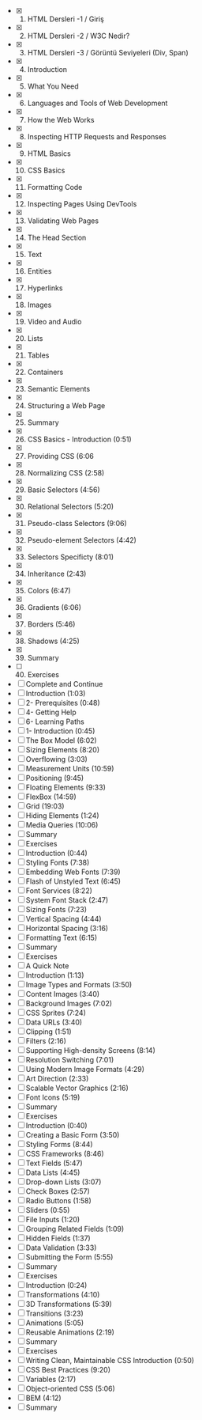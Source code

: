 - [x] 1. HTML Dersleri -1 / Giriş
- [x] 2. HTML Dersleri -2 / W3C Nedir?
- [x] 3. HTML Dersleri -3 / Görüntü Seviyeleri (Div, Span)
- [x] 4. Introduction
- [x] 5. What You Need 
- [x] 6. Languages and Tools of Web Development 
- [x] 7. How the Web Works
- [x] 8. Inspecting HTTP Requests and Responses 
- [x] 9. HTML Basics
- [x] 10. CSS Basics
- [x] 11. Formatting Code
- [x] 12. Inspecting Pages Using DevTools
- [x] 13. Validating Web Pages
- [x] 14. The Head Section
- [x] 15. Text
- [x] 16. Entities
- [x] 17. Hyperlinks
- [x] 18. Images
- [x] 19. Video and Audio
- [x] 20. Lists
- [x] 21. Tables
- [x] 22. Containers
- [x] 23. Semantic Elements
- [x] 24. Structuring a Web Page
- [x] 25. Summary
- [x] 26. CSS Basics - Introduction (0:51)
- [x] 27. Providing CSS (6:06
- [x] 28. Normalizing CSS (2:58)
- [x] 29. Basic Selectors (4:56)
- [x] 30. Relational Selectors (5:20)
- [x] 31. Pseudo-class Selectors (9:06)
- [x] 32. Pseudo-element Selectors (4:42)
- [x] 33. Selectors Specificty (8:01)
- [x] 34. Inheritance (2:43)
- [x] 35. Colors (6:47)
- [x] 36. Gradients (6:06)
- [x] 37. Borders (5:46)
- [x] 38. Shadows (4:25)
- [x] 39. Summary
- [ ] 40. Exercises
- [ ] Complete and Continue
- [ ] Introduction (1:03)
- [ ] 2- Prerequisites (0:48)
- [ ] 4- Getting Help
- [ ] 6- Learning Paths
- [ ] 1- Introduction (0:45)
- [ ] The Box Model (6:02)
- [ ] Sizing Elements (8:20)
- [ ] Overflowing (3:03)
- [ ] Measurement Units (10:59)
- [ ] Positioning (9:45)
- [ ] Floating Elements (9:33)
- [ ] FlexBox (14:59)
- [ ] Grid (19:03)
- [ ] Hiding Elements (1:24)
- [ ] Media Queries (10:06)
- [ ] Summary
- [ ] Exercises
- [ ] Introduction (0:44)
- [ ] Styling Fonts (7:38)
- [ ] Embedding Web Fonts (7:39)
- [ ] Flash of Unstyled Text (6:45)
- [ ] Font Services (8:22)
- [ ] System Font Stack (2:47)
- [ ] Sizing Fonts (7:23)
- [ ] Vertical Spacing (4:44)
- [ ] Horizontal Spacing (3:16)
- [ ] Formatting Text (6:15)
- [ ] Summary
- [ ] Exercises
- [ ] A Quick Note
- [ ] Introduction (1:13)
- [ ] Image Types and Formats (3:50)
- [ ] Content Images (3:40)
- [ ] Background Images (7:02)
- [ ] CSS Sprites (7:24)
- [ ] Data URLs (3:40)
- [ ] Clipping (1:51)
- [ ] Filters (2:16)
- [ ] Supporting High-density Screens (8:14)
- [ ] Resolution Switching (7:01)
- [ ] Using Modern Image Formats (4:29)
- [ ] Art Direction (2:33)
- [ ] Scalable Vector Graphics (2:16)
- [ ] Font Icons (5:19)
- [ ] Summary
- [ ] Exercises
- [ ] Introduction (0:40)
- [ ] Creating a Basic Form (3:50)
- [ ] Styling Forms (8:44)
- [ ] CSS Frameworks (8:46)
- [ ] Text Fields (5:47)
- [ ] Data Lists (4:45)
- [ ] Drop-down Lists (3:07)
- [ ] Check Boxes (2:57)
- [ ] Radio Buttons (1:58)
- [ ] Sliders (0:55)
- [ ] File Inputs (1:20)
- [ ] Grouping Related Fields (1:09)
- [ ] Hidden Fields (1:37)
- [ ] Data Validation (3:33)
- [ ] Submitting the Form (5:55)
- [ ] Summary
- [ ] Exercises
- [ ] Introduction (0:24)
- [ ] Transformations (4:10)
- [ ] 3D Transformations (5:39)
- [ ] Transitions (3:23)
- [ ] Animations (5:05)
- [ ] Reusable Animations (2:19)
- [ ] Summary
- [ ] Exercises
- [ ] Writing Clean, Maintainable CSS Introduction (0:50)
- [ ] CSS Best Practices (9:20)
- [ ] Variables (2:17)
- [ ] Object-oriented CSS (5:06)
- [ ] BEM (4:12)
- [ ] Summary
